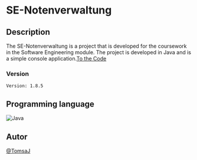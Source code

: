# SE-Notenverwaltung

## Description 

The SE-Notenverwaltung is a project that is developed for the coursework in the Software Engineering module. The project is developed in Java and is a simple console application.[To the Code](https://github.com/TomsaJ/SE-Notenverwaltung/tree/master/Notenverwaltung/src/de/fh/swf/se/s2)

### Version
    Version: 1.8.5

## Programming language

![Java](https://img.shields.io/badge/java-%23ED8B00.svg?style=for-the-badge&logo=java&logoColor=white)

## Autor
[@TomsaJ](https://www.github.com/TomsaJ)
